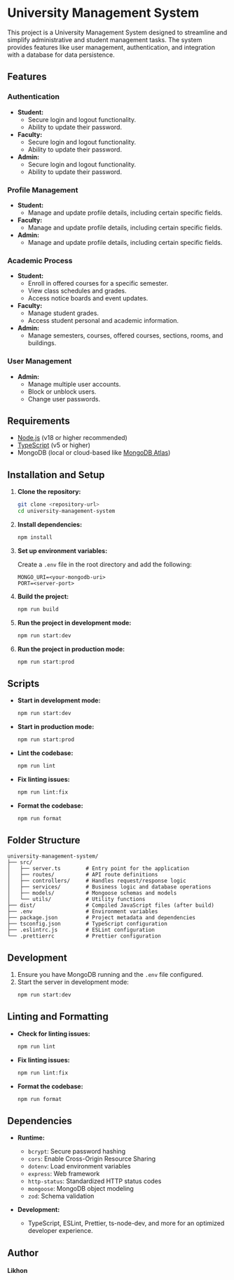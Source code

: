 # University Management System

This project is a University Management System designed to streamline and simplify administrative and student management tasks. The system provides features like user management, authentication, and integration with a database for data persistence.

## Features

### **Authentication**
- **Student:**
  - Secure login and logout functionality.
  - Ability to update their password.
- **Faculty:**
  - Secure login and logout functionality.
  - Ability to update their password.
- **Admin:**
  - Secure login and logout functionality.
  - Ability to update their password.

### **Profile Management**
- **Student:**
  - Manage and update profile details, including certain specific fields.
- **Faculty:**
  - Manage and update profile details, including certain specific fields.
- **Admin:**
  - Manage and update profile details, including certain specific fields.

### **Academic Process**
- **Student:**
  - Enroll in offered courses for a specific semester.
  - View class schedules and grades.
  - Access notice boards and event updates.
- **Faculty:**
  - Manage student grades.
  - Access student personal and academic information.
- **Admin:**
  - Manage semesters, courses, offered courses, sections, rooms, and buildings.

### **User Management**
- **Admin:**
  - Manage multiple user accounts.
  - Block or unblock users.
  - Change user passwords.


## Requirements

- [Node.js](https://nodejs.org/) (v18 or higher recommended)
- [TypeScript](https://www.typescriptlang.org/) (v5 or higher)
- MongoDB (local or cloud-based like [MongoDB Atlas](https://www.mongodb.com/atlas))

## Installation and Setup

1. **Clone the repository:**

   ```bash
   git clone <repository-url>
   cd university-management-system
   ```

2. **Install dependencies:**

   ```bash
   npm install
   ```

3. **Set up environment variables:**

   Create a `.env` file in the root directory and add the following:

   ```env
   MONGO_URI=<your-mongodb-uri>
   PORT=<server-port>
   ```

4. **Build the project:**

   ```bash
   npm run build
   ```

5. **Run the project in development mode:**

   ```bash
   npm run start:dev
   ```

6. **Run the project in production mode:**
   ```bash
   npm run start:prod
   ```

## Scripts

- **Start in development mode:**
  ```bash
  npm run start:dev
  ```
- **Start in production mode:**
  ```bash
  npm run start:prod
  ```
- **Lint the codebase:**
  ```bash
  npm run lint
  ```
- **Fix linting issues:**
  ```bash
  npm run lint:fix
  ```
- **Format the codebase:**
  ```bash
  npm run format
  ```

## Folder Structure

```plaintext
university-management-system/
├── src/
│   ├── server.ts        # Entry point for the application
│   ├── routes/          # API route definitions
│   ├── controllers/     # Handles request/response logic
│   ├── services/        # Business logic and database operations
│   ├── models/          # Mongoose schemas and models
│   └── utils/           # Utility functions
├── dist/                # Compiled JavaScript files (after build)
├── .env                 # Environment variables
├── package.json         # Project metadata and dependencies
├── tsconfig.json        # TypeScript configuration
├── .eslintrc.js         # ESLint configuration
└── .prettierrc          # Prettier configuration
```

## Development

1. Ensure you have MongoDB running and the `.env` file configured.
2. Start the server in development mode:
   ```bash
   npm run start:dev
   ```

## Linting and Formatting

- **Check for linting issues:**
  ```bash
  npm run lint
  ```
- **Fix linting issues:**
  ```bash
  npm run lint:fix
  ```
- **Format the codebase:**
  ```bash
  npm run format
  ```

## Dependencies

- **Runtime:**

  - `bcrypt`: Secure password hashing
  - `cors`: Enable Cross-Origin Resource Sharing
  - `dotenv`: Load environment variables
  - `express`: Web framework
  - `http-status`: Standardized HTTP status codes
  - `mongoose`: MongoDB object modeling
  - `zod`: Schema validation

- **Development:**
  - TypeScript, ESLint, Prettier, ts-node-dev, and more for an optimized developer experience.

## Author

#### Likhon
